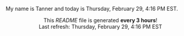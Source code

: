 My name is Tanner and today is Thursday, February 29, 4:16 PM EST.

<p align="center">This <i>README</i> file is generated <b>every 3 hours</b>!</br>Last refresh: Thursday, February 29, 4:16 PM EST<br /></p>
